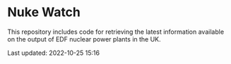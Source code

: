 # Nuke Watch

This repository includes code for retrieving the latest information available on the output of EDF nuclear power plants in the UK.

Last updated: 2022-10-25 15:16
